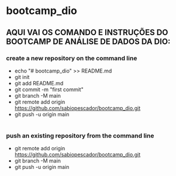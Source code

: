 # bootcamp_dio

## AQUI VAI OS COMANDO E INSTRUÇÕES DO BOOTCAMP DE ANÁLISE DE DADOS DA DIO:

### create a new repository on the command line
- echo "# bootcamp_dio" >> README.md
- git init
- git add README.md
- git commit -m "first commit"
- git branch -M main
- git remote add origin https://github.com/sabiopescador/bootcamp_dio.git
- git push -u origin main<br><br>

### push an existing repository from the command line
- git remote add origin https://github.com/sabiopescador/bootcamp_dio.git
- git branch -M main
- git push -u origin main
